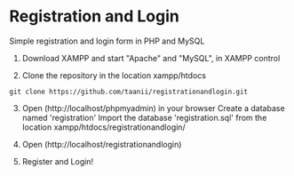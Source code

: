 # Registration and Login
Simple registration and login form in PHP and MySQL


1. Download XAMPP and start "Apache" and "MySQL", in XAMPP control

2. Clone the repository in the location xampp/htdocs

`git clone https://github.com/taanii/registrationandlogin.git`

3. Open (http://localhost/phpmyadmin) in your browser
Create a database named 'registration'
Import the database 'registration.sql' from the location xampp/htdocs/registrationandlogin/

4. Open (http://localhost/registrationandlogin)

5. Register and Login!
